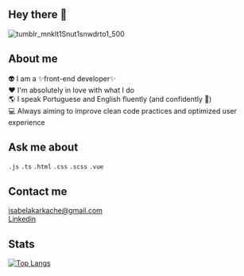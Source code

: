 ## Hey there :wave:

![tumblr_mnklt1Snut1snwdrto1_500](https://user-images.githubusercontent.com/51804898/119067940-89633280-b9b9-11eb-99df-8fb33c18328e.gif)

## About me
:alien: I am a ✨front-end developer✨<br>
:heart: I'm absolutely in love with what I do <br>
:earth_americas: I speak Portuguese and English fluently (and confidently :zany_face:)<br>
:computer: Always aiming to improve clean code practices and optimized user experience

## Ask me about
```.js``` ```.ts``` ```.html``` ```.css``` ```.scss``` ```.vue```
## Contact me

isabelakarkache@gmail.com <br>
[Linkedin](https://www.linkedin.com/in/isabelakarkache/)

## Stats

[![Top Langs](https://github-readme-stats.vercel.app/api/top-langs/?username=belakarkache&layout=compact)](https://github.com/belakarkache/github-readme-stats)
